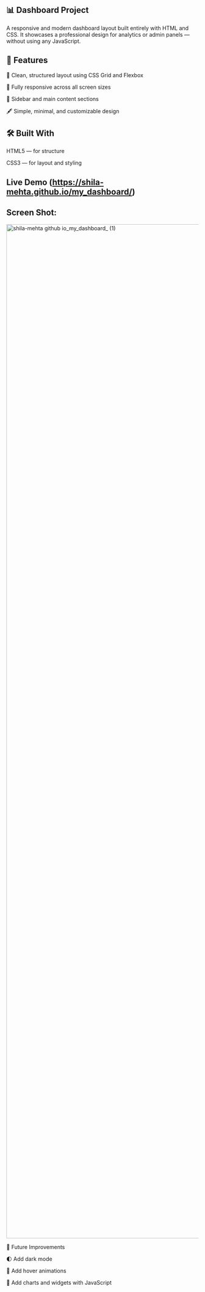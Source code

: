 ## 📊 Dashboard Project

A responsive and modern dashboard layout built entirely with HTML and CSS.
It showcases a professional design for analytics or admin panels — without using any JavaScript.

## 🌟 Features

🎨 Clean, structured layout using CSS Grid and Flexbox

📱 Fully responsive across all screen sizes

🧭 Sidebar and main content sections

🖋️ Simple, minimal, and customizable design

## 🛠️ Built With

HTML5 — for structure

CSS3 — for layout and styling

## Live Demo (https://shila-mehta.github.io/my_dashboard/)

## Screen Shot:

<img width="2720" height="2650" alt="shila-mehta github io_my_dashboard_ (1)" src="https://github.com/user-attachments/assets/4b5cf580-3c3a-4de5-be33-b0666cb7b7aa" />


🔮 Future Improvements

🌓 Add dark mode

🎯 Add hover animations

🧩 Add charts and widgets with JavaScript
